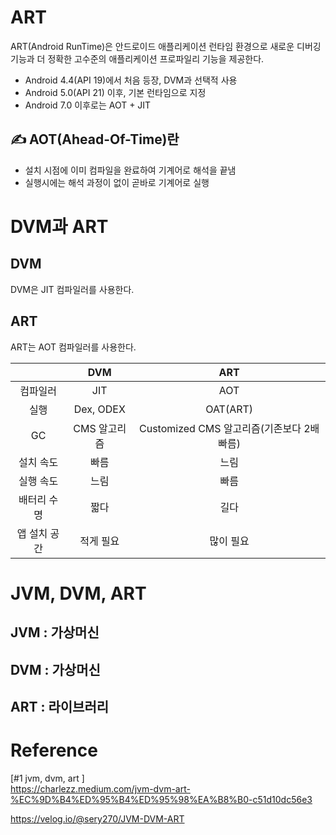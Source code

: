# ART
ART(Android RunTime)은 안드로이드 애플리케이션 런타임 환경으로 새로운 디버깅 기능과 더 정확한 고수준의 애플리케이션 프로파일리 기능을 제공한다.<br> 
- Android 4.4(API 19)에서 처음 등장, DVM과 선택적 사용
- Android 5.0(API 21) 이후, 기본 런타임으로 지정
- Android 7.0 이후로는 AOT + JIT

## ✍ AOT(Ahead-Of-Time)란
- 설치 시점에 이미 컴파일을 완료하여 기계어로 해석을 끝냄
- 실행시에는 해석 과정이 없이 곧바로 기계어로 실행

# DVM과 ART
## DVM
DVM은 JIT 컴파일러를 사용한다.
## ART
ART는 AOT 컴파일러를 사용한다.

||DVM|ART|
|:--:|:--:|:--:|
|컴파일러|JIT|AOT|
|실행|Dex, ODEX|OAT(ART)|
|GC|CMS 알고리즘|Customized CMS 알고리즘(기존보다 2배 빠름)|
|설치 속도|빠름|느림|
|실행 속도|느림|빠름|
|배터리 수명|짧다|길다|
|앱 설치 공간|적게 필요|많이 필요|


# JVM, DVM, ART
## JVM : 가상머신
## DVM : 가상머신
## ART : 라이브러리

# Reference

[#1 jvm, dvm, art ]<Br>
https://charlezz.medium.com/jvm-dvm-art-%EC%9D%B4%ED%95%B4%ED%95%98%EA%B8%B0-c51d10dc56e3

https://velog.io/@sery270/JVM-DVM-ART

